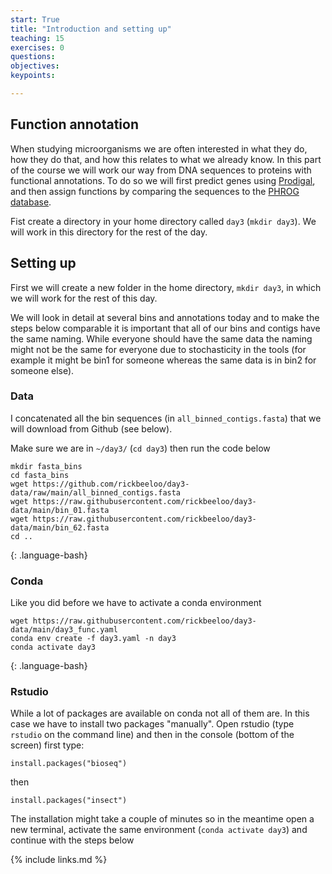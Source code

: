 ```yaml
---
start: True
title: "Introduction and setting up"
teaching: 15
exercises: 0
questions:
objectives:
keypoints:

---
```


## Function annotation
When studying microorganisms we are often interested in what they do, how they do that, and how this relates to what we already know. In this part of the course we will work our way from DNA sequences to proteins with functional annotations. To do so we will first predict genes using [Prodigal](https://github.com/hyattpd/Prodigal), and then assign functions by comparing the sequences to the [PHROG database](https://phrogs.lmge.uca.fr/).

Fist create a directory in your home directory called `day3` (`mkdir day3`). We will work in this directory for the rest of the day.

## Setting up

First we will create a new folder in the home directory, `mkdir day3`, in which we will work for the rest of this day.

We will look in detail at several bins and annotations today and to make the steps below comparable it is important that all of our bins and contigs have the same naming. While everyone should have the same data the naming might not be the same for everyone due to stochasticity in the tools (for example it might be bin1 for someone whereas the same data is in bin2 for someone else).

### Data

I concatenated all the bin sequences (in `all_binned_contigs.fasta`) that we will download from Github (see below).

Make sure we are in `~/day3/` (`cd day3`) then run the code below

~~~
mkdir fasta_bins
cd fasta_bins
wget https://github.com/rickbeeloo/day3-data/raw/main/all_binned_contigs.fasta
wget https://raw.githubusercontent.com/rickbeeloo/day3-data/main/bin_01.fasta
wget https://raw.githubusercontent.com/rickbeeloo/day3-data/main/bin_62.fasta
cd ..
~~~
{: .language-bash}

### Conda

Like you did before we have to activate a conda environment

~~~
wget https://raw.githubusercontent.com/rickbeeloo/day3-data/main/day3_func.yaml
conda env create -f day3.yaml -n day3
conda activate day3
~~~
{: .language-bash}

### Rstudio

While a lot of packages are available on conda not all of them are. In this case we have to install two packages "manually". Open rstudio (type `rstudio` on the command line) and then in the console (bottom of the screen) first type:

`install.packages("bioseq")`

then

`install.packages("insect")`

The installation might take a couple of minutes so in the meantime open a new terminal, activate the same environment (`conda activate day3`) and continue with the steps below



{% include links.md %}
